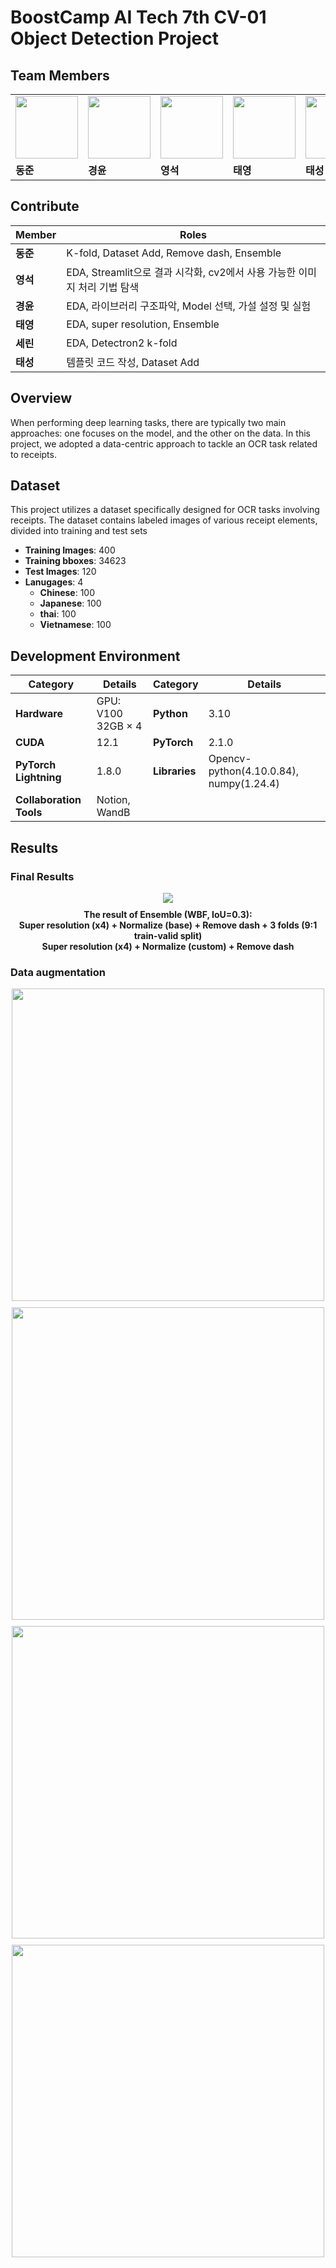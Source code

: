 # BoostCamp AI Tech 7th CV-01 Object Detection Project


## Team Members
<div align="center">
<table>
<tr>
<td><img src="https://github.com/user-attachments/assets/539241ed-cfcd-4055-8c9f-0766df482995" width="100"/></td>
<td><img src="https://github.com/user-attachments/assets/aa787599-06e3-4eda-ab0d-b234c8633a26" width="100"/></td>
<td><img src="https://github.com/user-attachments/assets/776e4f23-c1dc-46b0-b56b-8b5418e46c53" width="100"/></td>
<td><img src="https://github.com/user-attachments/assets/2814cffd-5219-4dab-929f-ebd48d8fa4d3" width="100"/></td>
<td><img src="https://github.com/user-attachments/assets/e84a8972-9e37-426d-85c7-501d68a1a24e" width="100"/></td>
<td><img src="https://github.com/user-attachments/assets/f9589259-b6bd-46d0-96b6-e2e8a91741d8" width="100"/></td>
</tr>
<tr>
<td><b>동준</b></td>
<td><b>경윤</b></td>
<td><b>영석</b></td>
<td><b>태영</b></td>
<td><b>태성</b></td>
<td><b>세린</b></td>
</tr>
</table>
</div>
              

## Contribute

| Member | Roles |
|--------|-------|
| **동준** | K-fold, Dataset Add, Remove dash, Ensemble |
| **영석** | EDA, Streamlit으로 결과 시각화, cv2에서 사용 가능한 이미지 처리 기법 탐색 |
| **경윤** | EDA, 라이브러리 구조파악, Model 선택, 가설 설정 및 실험 |
| **태영** | EDA, super resolution, Ensemble |
| **세린** | EDA, Detectron2 k-fold |
| **태성** | 템플릿 코드 작성, Dataset Add  |


## Overview

When performing deep learning tasks, there are typically two main approaches: one focuses on the model, and the other on the data. In this project, we adopted a data-centric approach to tackle an OCR task related to receipts.

## Dataset

This project utilizes a dataset specifically designed for OCR tasks involving receipts. The dataset contains labeled images of various receipt elements, divided into training and test sets

- **Training Images**: 400
- **Training bboxes**: 34623
- **Test Images**: 120
- **Lanugages**: 4
  - **Chinese**: 100
  - **Japanese**: 100
  - **thai**: 100
  - **Vietnamese**: 100

## Development Environment

| **Category**       | **Details**                        | **Category**       | **Details**            |
|--------------------|------------------------------------|--------------------|------------------------|
| **Hardware**       | GPU: V100 32GB × 4                | **Python**         | 3.10                   |
| **CUDA**           | 12.1                              | **PyTorch**        | 2.1.0                   |
| **PyTorch Lightning** | 1.8.0                           | **Libraries**      |Opencv-python(4.10.0.84), numpy(1.24.4) |
| **Collaboration Tools** | Notion, WandB               |                   |                        |


## Results

### Final Results
<div align="center">
    <img src="https://github.com/user-attachments/assets/3cf8c761-0227-4e77-9d6a-b7da305f6ff6" />
    <p style="font-weight: bold; margin-top: 10px;">
        The result of Ensemble (WBF, IoU=0.3):<br>
        Super resolution (x4) + Normalize (base) + Remove dash + 3 folds (9:1 train-valid split)<br>
        Super resolution (x4) + Normalize (custom) + Remove dash
    </p>
</div>

### Data augmentation

<div>
    <div style="text-align: center; margin-bottom: 10px;">
        <img src="https://github.com/user-attachments/assets/06200793-a5f1-4f61-9346-63a4d26dc070" width="500" />
    </div>
    <div style="text-align: center; margin-bottom: 10px;">
        <img src="https://github.com/user-attachments/assets/499e8fac-b680-427b-8ac5-0ba33daec6e5" width="500" />
    </div>
    <div style="text-align: center; margin-bottom: 10px;">
        <img src="https://github.com/user-attachments/assets/37ccf09a-3007-437e-bbac-1a0f3c5a3168" width="500" />
    </div>
    <div style="text-align: center; margin-bottom: 10px;">
        <img src="https://github.com/user-attachments/assets/88aadc49-d7a9-48b3-8fb6-9ba8fb6d6384" width="500" />
    </div>
</div>
